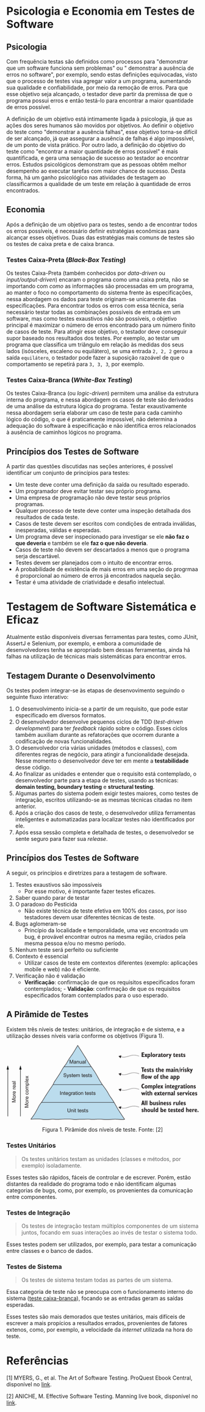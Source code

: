 # Psicologia e Economia em Testes de Software

## Psicologia

Com frequência testas são definidos como processos para "demonstrar que um software funciona sem problemas" ou "
demonstrar a ausência de erros no software", por exemplo, sendo estas definições equivocadas, visto que o processo de
testes visa agregar valor a um programa, aumentando sua qualidade e confiabilidade, por meio da remoção de erros. Para
que esse objetivo seja alcançado, o testador deve partir da premissa de que o programa possui erros e então testá-lo
para encontrar a maior quantidade de erros possível.

A definição de um objetivo está intimamente ligada à psicologia, já que as ações dos seres humanos são movidos por
objetivos. Ao definir o objetivo do teste como "demonstrar a ausência falhas", esse objetivo torna-se difícil de ser
alcançado, já que assegurar a ausência de falhas é algo impossível, de um ponto de vista prático. Por outro lado, a
definição do objetivo do teste como "encontrar a maior quantidade de erros possível" é mais quantificada, e gera uma
sensação de sucesso ao testador ao encontrar erros. Estudos psicológicos demonstram que as pessoas obtêm melhor
desempenho ao executar tarefas com maior chance de sucesso. Desta forma, há um ganho psicológico nas atividades de
testagem ao classificarmos a qualidade de um teste em relação à quantidade de erros encontrados.

## Economia

Após a definição de um objetivo para os testes, sendo a de encontrar todos os erros possíveis, é necessário definir
estratégias econômicas para alcançar esses objetivos. Duas das estratégias mais comuns de testes são os testes de caixa
preta e de caixa branca.

### Testes Caixa-Preta (*Black-Box Testing*)

Os testes Caixa-Preta (também conhecidos por *data-driven* ou *input/output-driven*) encaram o programa como uma caixa
preta, não se importando com *como* as informações são processadas em um programa, ao manter o foco no comportamento do
sistema frente às especificações, nessa abordagem os dados para teste originam-se unicamente das especificações. Para
encontrar todos os erros com essa técnica, seria necessário testar todas as combinações possíveis de entrada em um
software, mas como testes exaustivos não são possíveis, o objetivo principal é maximizar o número de erros encontrado
para um número finito de casos de teste. Para atingir esse objetivo, o testador deve conseguir supor baseado nos
resultados dos testes. Por exemplo, ao testar um programa que classifica um triângulo em relação às medidas dos seus
lados (isósceles, escaleno ou equilátero), se uma entrada `2, 2, 2` gerou a saída `equilátero`, o testador pode fazer a
suposição razoável de que o comportamento se repetirá para `3, 3, 3`, por exemplo.

### Testes Caixa-Branca (*White-Box Testing*)

Os testes Caixa-Branca (ou *logic-driven*) permitem uma análise da estrutura interna do programa, e nessa abordagem os
casos de teste são derivados de uma análise da estrutura lógica do programa. Testar exaustivamente nessa abordagem seria
elaborar um caso de teste para cada caminho lógico do código, o que é praticamente impossível, não determina a
adequação do software à especificação e não identifica erros relacionados à ausência de caminhos lógicos no programa.

## Princípios dos Testes de Software

A partir das questões discutidas nas seções anteriores, é possível identificar um conjunto de princípios para testes:

- Um teste deve conter uma definição da saída ou resultado esperado.
- Um programador deve evitar testar seu próprio programa.
- Uma empresa de programação não deve testar seus próprios programas.
- Qualquer processo de teste deve conter uma inspeção detalhada dos resultados de cada teste.
- Casos de teste devem ser escritos com condições de entrada inválidas, inesperadas, válidas e esperadas.
- Um programa deve ser inspecionado para investigar se ele **não faz o que deveria** e também se ele **faz o que não
  deveria**.
- Casos de teste não devem ser descartados a menos que o programa serja descartável.
- Testes devem ser planejados com o intuito de encontrar erros.
- A probabilidade de existência de mais erros em uma seção do progrmaa é proporcional ao número de erros já encontrados
  naquela seção.
- Testar é uma atividade de criatividade e desafio intelectual.

# Testagem de Software Sistemática e Eficaz

Atualmente estão disponíveis diversas ferramentas para testes, como JUnit, AssertJ e Selenium, por exemplo, e
embora a comunidade de desenvolvedores tenha se apropriado bem dessas ferramentas, ainda há falhas na utilização de
técnicas mais sistemáticas para encontrar erros.

## Testagem Durante o Desenvolvimento

Os testes podem integrar-se às etapas de desenvovimento seguindo o seguinte fluxo interativo:

1. O desenvolvimento inicia-se a partir de um requisito, que pode estar especificado em diversos formatos.
2. O desenvolvedor desenvolve pequenos ciclos de TDD (*test-driven development*) para ter *feedback* rápido sobre o
   código. Esses ciclos também auxiliam durante as refatorações que ocorrem durante a codificação de novas
   funcionalidades.
3. O desenvolvedor cria várias unidades (métodos e classes), com diferentes regras de negócio, para atingir a
   funcionalidade desejada. Nesse momento o desenvolvedor deve ter em mente a **testabilidade** desse código.
4. Ao finalizar as unidades e entender que o requisito está contemplado, o desenvolvedor parte para a etapa de testes,
   usando as técnicas: **domain testing, boundary testing** e **structural testing**.
5. Algumas partes do sistema podem exigir testes maiores, como testes de integração, escritos utilizando-se as
   mesmas técnicas citadas no item anterior.
6. Após a criação dos casos de teste, o desenvolvedor utiliza ferramentas inteligentes e automatizadas para localizar
   testes não
   identificados por ele.
7. Após essa sessão completa e detalhada de testes, o desenvolvedor se sente seguro para fazer sua *release*.

## Princípios dos Testes de Software

A seguir, os princípios e diretrizes para a testagem de software.

1. Testes exaustivos são impossíveis
	- Por esse motivo, é importante fazer testes eficazes.
2. Saber quando parar de testar
3. O paradoxo do Pesticida
	- Não existe técnica de teste efetiva em 100% dos casos, por isso testadores devem usar diferentes técnicas de
	  teste.
4. Bugs aglomeram-se
	- Princípio da localidade e temporalidade, uma vez encontrado um bug, é provável encontrar outros na mesma
	  região, criados pela mesma pessoa e/ou no mesmo período.
5. Nenhum teste será perfeito ou suficiente
6. Contexto é essencial
	- Utilizar casos de teste em contextos diferentes (exemplo: aplicações mobile e web) não é eficiente.
7. Verificação não é validação
	- **Verificação**: confirmação de que os requisitos especificados foram contemplados; -   **Validação**: confirmação
	  de que os requisitos especificados foram contemplados para o uso esperado.

## A Pirâmide de Testes

Existem três níveis de testes: unitários, de integração e de sistema, e a utilização desses níveis varia conforme
os objetivos (Figura 1).

![img.png](imgs/img.png)
<div style="text-align: center"> Figura 1. Pirâmide dos níveis de teste. Fonte: [2] </div>

### Testes Unitários

> Os testes unitários testam as unidades (classes e métodos, por exemplo) isoladamente.

Esses testes são rápidos, fáceis de controlar e de escrever. Porém, estão distantes da realidade do programa todo e não
identificam algumas categorias de bugs, como, por exemplo, os provenientes da comunicação entre componentes.

### Testes de Integração

> Os testes de integração testam múltiplos componentes de um sistema juntos, focando em suas interações ao invés de
> testar o sistema todo.

Esses testes podem ser utilizados, por exemplo, para testar a comunicação entre classes e o banco de dados.

### Testes de Sistema

> Os testes de sistema testam todas as partes de um sistema.

Essa categoria de teste não se preocupa com o funcionamento interno do
sistema ([teste caixa-branca](#testes-caixa-branca--white-box-testing-)), focando se as entradas geram as saídas
esperadas.

Esses testes são mais demorados que testes unitários, mais difíceis de escrever a mais propícios a resultados errados,
provenientes de fatores extenos, como, por exemplo, a velocidade da *internet* utilizada na hora do teste.

# Referências

[1] MYERS, G., et al. The Art of Software Testing. ProQuest Ebook
Central, disponível no [link](http://ebookcentral.proquest.com/lib/univbrasilia-ebooks/detail.action?docID=697721).

[2] ANICHE, M. Effective Software Testing. Manning live book, disponível
no [link](https://livebook.manning.com/book/effective-software-testing/effective-software-testing/).